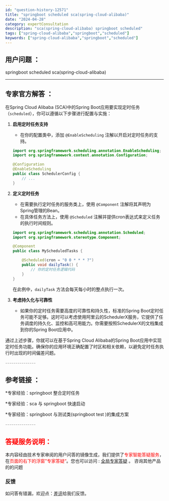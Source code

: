 ```yaml
---
id: "question-history-12571"
title: "springboot scheduled sca(spring-cloud-alibaba)"
date: "2024-04-28"
category: expertConsultation
description: "sca(spring-cloud-alibaba) springboot scheduled"
tags: ["spring-cloud-alibaba","springboot","scheduled"]
keywords: ["spring-cloud-alibaba","springboot","scheduled"]
---
```


## 用户问题 ： 
 springboot scheduled sca(spring-cloud-alibaba) 

---------------
## 专家官方解答 ：

在Spring Cloud Alibaba (SCA)中的Spring Boot应用要实现定时任务（`scheduled`），你可以遵循以下步骤进行配置与实施：

1. **启用定时任务支持**
   - 在你的配置类中，添加 `@EnableScheduling` 注解以开启对定时任务的支持。
   ```java
   import org.springframework.scheduling.annotation.EnableScheduling;
   import org.springframework.context.annotation.Configuration;

   @Configuration
   @EnableScheduling
   public class SchedulerConfig {
       // ...
   }
   ```

2. **定义定时任务**
   - 在需要执行定时任务的服务类上，使用 `@Component` 注解将其声明为Spring管理的Bean。
   - 在具体任务方法上，使用 `@Scheduled` 注解并提供cron表达式来定义任务的执行时间规则。
   ```java
   import org.springframework.scheduling.annotation.Scheduled;
   import org.springframework.stereotype.Component;

   @Component
   public class MyScheduledTasks {

       @Scheduled(cron = "0 0 * * * ?")
       public void dailyTask() {
           // 你的定时任务逻辑代码
       }
   }
   ```
   在此例中，`dailyTask` 方法会每天每小时的整点执行一次。

3. **考虑持久化与可靠性**
   - 如果你的定时任务需要高度的可靠性和持久性，标准的Spring Boot定时任务可能不足够。这时可以考虑使用阿里云的SchedulerX服务，它提供了任务调度的持久化、监控和高可用能力。你需要按照SchedulerX的文档集成到你的Spring Boot应用中。

通过上述步骤，你就可以在基于Spring Cloud Alibaba的Spring Boot应用中实现定时任务功能。确保你的应用环境正确配置了时区和相关依赖，以避免定时任务执行时出现的时间偏差问题。


<font color="#949494">---------------</font> 


## 参考链接 ：

*专家经验：springboot 整合定时任务 
 
 *专家经验：sca 与 springboot 快速启动 
 
 *专家经验：springboot 与测试类(springboot test )的集成方案 


 <font color="#949494">---------------</font> 
 


## <font color="#FF0000">答疑服务说明：</font> 

本内容经由技术专家审阅的用户问答的镜像生成，我们提供了<font color="#FF0000">专家智能答疑服务</font>，在<font color="#FF0000">页面的右下的浮窗”专家答疑“</font>。您也可以访问 : [全局专家答疑](https://opensource.alibaba.com/chatBot) 。 咨询其他产品的的问题

### 反馈
如问答有错漏，欢迎点：[差评](https://ai.nacos.io/user/feedbackByEnhancerGradePOJOID?enhancerGradePOJOId=12664)给我们反馈。

